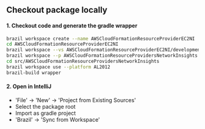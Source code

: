 ## Checkout package locally

#### 1. Checkout code and generate the gradle wrapper
```bash
brazil workspace create --name AWSCloudFormationResourceProviderEC2NI
cd AWSCloudFormationResourceProviderEC2NI
brazil workspace --vs AWSCloudFormationResourceProviderEC2NI/development
brazil workspace --p AWSCloudFormationResourceProvidersNetworkInsights
cd src/AWSCloudFormationResourceProvidersNetworkInsights
brazil workspace use --platform AL2012
brazil-build wrapper
```

#### 2. Open in IntelliJ
* 'File' -> 'New' -> 'Project from Existing Sources' 
* Select the package root
* Import as gradle project
* 'Brazil' -> 'Sync from Workspace'